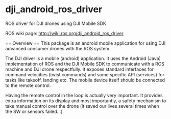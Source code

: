 # dji_android_ros_driver
ROS driver for DJI drones using DJI Mobile SDK

ROS wiki page: http://wiki.ros.org/dji_android_ros_driver

== Overview ==
This package is an android mobile application for using DJI advanced consumer drones with the ROS system.

The DJI driver is a mobile (android) application. It uses the Android (Java) implementation of ROS and the DJI Mobile SDK to communicate with a ROS machine and DJI drone respectfully. It exposes standard interfaces for command velocities (twist commands) and some specific API (services) for tasks like takeoff, landing etc. The mobile device itself should be connected to the remote control. 

Having the remote control in the loop is actually very important. It provides extra information on its display and most importantly, a safety mechanism to take manual control over the drone (it saved our lives several times when the SW or sensors failed…) 

